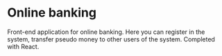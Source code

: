 # Online banking
Front-end application for online banking. Here you can register in the system, transfer pseudo money to other users of the system. Completed with React.
